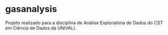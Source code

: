 # gasanalysis
Projeto realizado para a disciplina de Análise Exploratória de Dados do CST em Ciência de Dados da UNIVALI.
